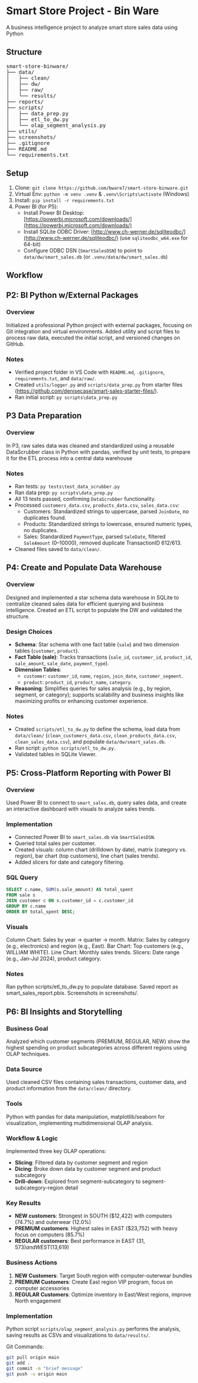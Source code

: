 # Smart Store Project - Bin Ware

A business intelligence project to analyze smart store sales data using Python

## Structure 

<pre>
smart-store-binware/
├── data/
│   ├── clean/
│   ├── dw/
│   ├── raw/
│   └── results/
├── reports/
├── scripts/
│   ├── data_prep.py
│   ├── etl_to_dw.py
│   └── olap_segment_analysis.py
├── utils/
├── screenshots/
├── .gitignore
├── README.md
└── requirements.txt
</pre>


## Setup

1. Clone: `git clone https://github.com/bware7/smart-store-binware.git`
2. Virtual Env: `python -m venv .venv` & `.venv\Scripts\activate` (Windows)
3. Install: `pip install -r requirements.txt`
4. Power BI (for P5):
   - Install Power BI Desktop: [https://powerbi.microsoft.com/downloads/](https://powerbi.microsoft.com/downloads/)
   - Install SQLite ODBC Driver: [http://www.ch-werner.de/sqliteodbc/](http://www.ch-werner.de/sqliteodbc/) (use `sqliteodbc_w64.exe` for 64-bit)
   - Configure ODBC DSN (`SmartSalesDSN`) to point to `data/dw/smart_sales.db` (or `.venv/data/dw/smart_sales.db`)

## Workflow

## P2: BI Python w/External Packages

### Overview
Initialized a professional Python project with external packages, focusing on Git integration and virtual environments. Added utility and script files to process raw data, executed the initial script, and versioned changes on GitHub.

### Notes
- Verified project folder in VS Code with `README.md`, `.gitignore`, `requirements.txt`, and `data/raw/`.
- Created `utils/logger.py` and `scripts/data_prep.py` from starter files (https://github.com/denisecase/smart-sales-starter-files/).
- Ran initial script: `py scripts\data_prep.py`

## P3 Data Preparation

### Overview
In P3, raw sales data was cleaned and standardized using a reusable DataScrubber class in Python with pandas, verified by unit tests, to prepare it for the ETL process into a central data warehouse

### Notes
- Ran tests: `py tests\test_data_scrubber.py`
- Ran data prep: `py scripts\data_prep.py`
- All 13 tests passed, confirming `DataScrubber` functionality.
- Processed `customers_data.csv`, `products_data.csv`, `sales_data.csv`:
  - Customers: Standardized strings to uppercase, parsed `JoinDate`, no duplicates found.
  - Products: Standardized strings to lowercase, ensured numeric types, no duplicates.
  - Sales: Standardized `PaymentType`, parsed `SaleDate`, filtered `SaleAmount` (0–10000), removed duplicate TransactionID 612/613.
- Cleaned files saved to `data/clean/`.

## P4: Create and Populate Data Warehouse

### Overview
Designed and implemented a star schema data warehouse in SQLite to centralize cleaned sales data for efficient querying and business intelligence. Created an ETL script to populate the DW and validated the structure.

### Design Choices
- **Schema**: Star schema with one fact table (`sale`) and two dimension tables (`customer`, `product`).
- **Fact Table (sale)**: Tracks transactions (`sale_id`, `customer_id`, `product_id`, `sale_amount`, `sale_date`, `payment_type`).
- **Dimension Tables**:
  - `customer`: `customer_id`, `name`, `region`, `join_date`, `customer_segment`.
  - `product`: `product_id`, `product_name`, `category`.
- **Reasoning**: Simplifies queries for sales analysis (e.g., by region, segment, or category); supports scalability and business insights like maximizing profits or enhancing customer experience.

### Notes
- Created `scripts/etl_to_dw.py` to define the schema, load data from `data/clean/` (`clean_customers_data.csv`, `clean_products_data.csv`, `clean_sales_data.csv`), and populate `data/dw/smart_sales.db`.
- Ran script: `python scripts/etl_to_dw.py`.
- Validated tables in SQLite Viewer.

## P5: Cross-Platform Reporting with Power BI

### Overview
Used Power BI to connect to `smart_sales.db`, query sales data, and create an interactive dashboard with visuals to analyze sales trends.

### Implementation
- Connected Power BI to `smart_sales.db` via `SmartSalesDSN`.
- Queried total sales per customer.
- Created visuals: column chart (drilldown by date), matrix (category vs. region), bar chart (top customers), line chart (sales trends).
- Added slicers for date and category filtering.

### SQL Query
```sql
SELECT c.name, SUM(s.sale_amount) AS total_spent
FROM sale s
JOIN customer c ON s.customer_id = c.customer_id
GROUP BY c.name
ORDER BY total_spent DESC;
```

### Visuals
Column Chart: Sales by year → quarter → month.
Matrix: Sales by category (e.g., electronics) and region (e.g., East).
Bar Chart: Top customers (e.g., WILLIAM WHITE).
Line Chart: Monthly sales trends.
Slicers: Date range (e.g., Jan-Jul 2024), product category.

### Notes
Ran python scripts/etl_to_dw.py to populate database.
Saved report as smart_sales_report.pbix.
Screenshots in screenshots/.

## P6: BI Insights and Storytelling

### Business Goal
Analyzed which customer segments (PREMIUM, REGULAR, NEW) show the highest spending on product subcategories across different regions using OLAP techniques.

### Data Source
Used cleaned CSV files containing sales transactions, customer data, and product information from the `data/clean/` directory.

### Tools
Python with pandas for data manipulation, matplotlib/seaborn for visualization, implementing multidimensional OLAP analysis.

### Workflow & Logic
Implemented three key OLAP operations:
- **Slicing**: Filtered data by customer segment and region
- **Dicing**: Broke down data by customer segment and product subcategory
- **Drill-down**: Explored from segment-subcategory to segment-subcategory-region detail

### Key Results
- **NEW customers**: Strongest in SOUTH ($12,422) with computers (74.7%) and outerwear (12.0%)
- **PREMIUM customers**: Highest sales in EAST ($23,752) with heavy focus on computers (85.7%)
- **REGULAR customers**: Best performance in EAST ($31,573) and WEST ($13,619)

### Business Actions
1. **NEW Customers**: Target South region with computer-outerwear bundles
2. **PREMIUM Customers**: Create East region VIP program, focus on computer accessories
3. **REGULAR Customers**: Optimize inventory in East/West regions, improve North engagement

### Implementation
Python script `scripts/olap_segment_analysis.py` performs the analysis, saving results as CSVs and visualizations to `data/results/`.


Git Commands:
```bash
git pull origin main
git add .
git commit -m "brief message"
git push -u origin main
```